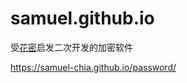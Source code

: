 # samuel.github.io

受[花密](https://flowerpassword.com/)启发二次开发的加密软件

https://samuel-chia.github.io/password/
